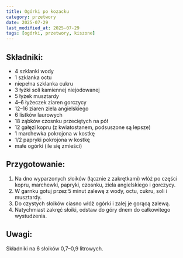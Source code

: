 ```yaml
---
title: Ogórki po kozacku
category: przetwory
date: 2025-07-29
last_modified_at: 2025-07-29
tags: [ogórki, przetwory, kiszone]
---
```


## Składniki:
- 4 szklanki wody
- 1 szklanka octu
- niepełna szklanka cukru
- 3 łyżki soli kamiennej niejodowanej
- 5 łyżek musztardy
- 4–6 łyżeczek ziaren gorczycy
- 12–16 ziaren ziela angielskiego
- 6 listków laurowych
- 18 ząbków czosnku przeciętych na pół
- 12 gałęzi kopru (z kwiatostanem, podsuszone są lepsze)
- 1 marchewka pokrojona w kostkę
- 1/2 papryki pokrojona w kostkę
- małe ogórki (ile się zmieści)

## Przygotowanie:
1. Na dno wyparzonych słoików (łącznie z zakrętkami) włóż po części kopru, marchewki, papryki, czosnku, ziela angielskiego i gorczycy.
2. W garnku gotuj przez 5 minut zalewę z wody, octu, cukru, soli i musztardy.
3. Do czystych słoików ciasno włóż ogórki i zalej je gorącą zalewą.
4. Natychmiast zakręć słoiki, odstaw do góry dnem do całkowitego wystudzenia.

## Uwagi:
Składniki na 6 słoików 0,7–0,9 litrowych.
